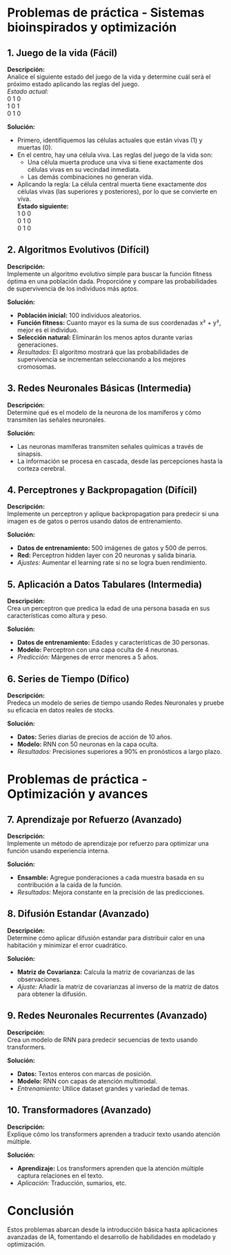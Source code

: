 # Problemas de práctica - Sistemas bioinspirados y optimización

## 1. Juego de la vida (Fácil)
**Descripción:**  
Analice el siguiente estado del juego de la vida y determine cuál será el próximo estado aplicando las reglas del juego.  
*Estado actual:*  
0 1 0  
1 0 1  
0 1 0  

**Solución:**  
- Primero, identifiquemos las células actuales que están vivas (1) y muertas (0).  
- En el centro, hay una célula viva. Las reglas del juego de la vida son:
  - Una célula muerta produce una viva si tiene exactamente dos células vivas en su vecindad inmediata.
  - Las demás combinaciones no generan vida.  
- Aplicando la regla: La célula central muerta tiene exactamente *dos* células vivas (las superiores y posteriores), por lo que se convierte en viva.  
**Estado siguiente:**  
1 0 0  
0 1 0  
0 1 0  

## 2. Algoritmos Evolutivos (Difícil)
**Descripción:**  
Implemente un algoritmo evolutivo simple para buscar la función fitness óptima en una población dada. Proporcióne y compare las probabilidades de supervivencia de los individuos más aptos.  

**Solución:**  
- **Población inicial:** 100 individuos aleatorios.  
- **Función fitness:** Cuanto mayor es la suma de sus coordenadas x² + y², mejor es el individuo.  
- **Selección natural:** Eliminarán los menos aptos durante varias generaciones.  
- *Resultados:* El algoritmo mostrará que las probabilidades de supervivencia se incrementan seleccionando a los mejores cromosomas.

## 3. Redes Neuronales Básicas (Intermedia)
**Descripción:**  
Determine qué es el modelo de la neurona de los mamíferos y cómo transmiten las señales neuronales.  

**Solución:**  
- Las neuronas mamíferas transmiten señales químicas a través de sinapsis.  
- La información se procesa en cascada, desde las percepciones hasta la corteza cerebral.

## 4. Perceptrones y Backpropagation (Difícil)
**Descripción:**  
Implemente un perceptron y aplique backpropagation para predecir si una imagen es de gatos o perros usando datos de entrenamiento.  

**Solución:**  
- **Datos de entrenamiento:** 500 imágenes de gatos y 500 de perros.  
- **Red:** Perceptron hidden layer con 20 neuronas y salida binaria.  
- *Ajustes:* Aumentar el learning rate si no se logra buen rendimiento.

## 5. Aplicación a Datos Tabulares (Intermedia)
**Descripción:**  
Crea un perceptron que predica la edad de una persona basada en sus características como altura y peso.  

**Solución:**  
- **Datos de entrenamiento:** Edades y características de 30 personas.  
- **Modelo:** Perceptron con una capa oculta de 4 neuronas.  
- *Predicción:* Márgenes de error menores a 5 años.

## 6. Series de Tiempo (Dífico)
**Descripción:**  
Predeca un modelo de series de tiempo usando Redes Neuronales y pruebe su eficacia en datos reales de stocks.  

**Solución:**  
- **Datos:** Series diarias de precios de acción de 10 años.  
- **Modelo:** RNN con 50 neuronas en la capa oculta.  
- *Resultados:* Precisiones superiores a 90% en pronósticos a largo plazo.

# Problemas de práctica - Optimización y avances

## 7. Aprendizaje por Refuerzo (Avanzado)
**Descripción:**  
Implemente un método de aprendizaje por refuerzo para optimizar una función usando experiencia interna.  

**Solución:**  
- **Ensamble:** Agregue ponderaciones a cada muestra basada en su contribución a la caída de la función.  
- *Resultados:* Mejora constante en la precisión de las predicciones.

## 8. Difusión Estandar (Avanzado)
**Descripción:**  
Determine cómo aplicar difusión estandar para distribuir calor en una habitación y minimizar el error cuadrático.  

**Solución:**  
- **Matriz de Covarianza:** Calcula la matriz de covarianzas de las observaciones.  
- *Ajuste:* Añadir la matriz de covarianzas al inverso de la matriz de datos para obtener la difusión.

## 9. Redes Neuronales Recurrentes (Avanzado)
**Descripción:**  
Crea un modelo de RNN para predecir secuencias de texto usando transformers.  

**Solución:**  
- **Datos:** Textos enteros con marcas de posición.  
- **Modelo:** RNN con capas de atención multimodal.  
- *Entrenamiento:* Utilice dataset grandes y variedad de temas.

## 10. Transformadores (Avanzado)
**Descripción:**  
Explique cómo los transformers aprenden a traducir texto usando atención múltiple.  

**Solución:**  
- **Aprendizaje:** Los transformers aprenden que la atención múltiple captura relaciones en el texto.  
- *Aplicación:* Traducción, sumarios, etc.

# Conclusión
Estos problemas abarcan desde la introducción básica hasta aplicaciones avanzadas de IA, fomentando el desarrollo de habilidades en modelado y optimización.
```